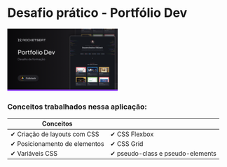 # Desafio prático - Portfólio Dev

<picture>
  <source media="(prefers-color-scheme: dark)" srcset="assets/images/Thumbnail-md.png">
  <source media="(prefers-color-scheme: light)" srcset="assets/images/Thumbnail-md.png">
  <img width="50%" alt="" src="assets/images/Thumbnail-md.png">
</picture>

### Conceitos trabalhados nessa aplicação:

|Conceitos                              |                   |
|---------------------------------------|-------------------|
|  ✔ Criação de layouts com CSS         | ✔ CSS Flexbox               |
|  ✔ Posicionamento de elementos        | ✔ CSS Grid               |
|  ✔ Variáveis CSS                      | ✔ pseudo-class e pseudo-elements |

